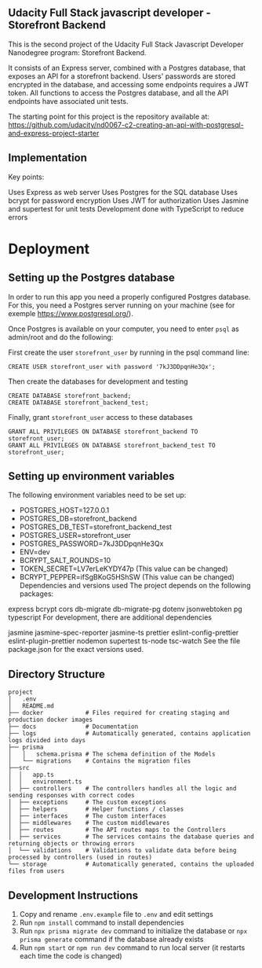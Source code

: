 ## Udacity Full Stack javascript developer - Storefront Backend
This is the second project of the Udacity Full Stack Javascript Developer Nanodegree program: Storefront Backend.

It consists of an Express server, combined with a Postgres database, that exposes an API for a storefront backend. Users' passwords are stored encrypted in the database, and accessing some endpoints requires a JWT token. All functions to access the Postgres database, and all the API endpoints have associated unit tests.

The starting point for this project is the repository available at: https://github.com/udacity/nd0067-c2-creating-an-api-with-postgresql-and-express-project-starter

## Implementation
Key points:

Uses Express as web server
Uses Postgres for the SQL database
Uses bcrypt for password encryption
Uses JWT for authorization
Uses Jasmine and supertest for unit tests
Development done with TypeScript to reduce errors
# Deployment

## Setting up the Postgres database
In order to run this app you need a properly configured Postgres database. For this, you need a Postgres server running on your machine (see for exemple https://www.postgresql.org/).

Once Postgres is available on your computer, you need to enter `psql` as admin/root and do the following:

First create the user `storefront_user` by running in the psql command line:
```
CREATE USER storefront_user with password '7kJ3DDpqnHe3Qx';
```
Then create the databases for development and testing
```
CREATE DATABASE storefront_backend;
CREATE DATABASE storefront_backend_test;
```
Finally, grant `storefront_user` access to these databases
```
GRANT ALL PRIVILEGES ON DATABASE storefront_backend TO storefront_user;
GRANT ALL PRIVILEGES ON DATABASE storefront_backend_test TO storefront_user;
```

## Setting up environment variables
The following environment variables need to be set up:
- POSTGRES_HOST=127.0.0.1
- POSTGRES_DB=storefront_backend
- POSTGRES_DB_TEST=storefront_backend_test
- POSTGRES_USER=storefront_user
- POSTGRES_PASSWORD=7kJ3DDpqnHe3Qx
- ENV=dev
- BCRYPT_SALT_ROUNDS=10
- TOKEN_SECRET=LV7erLeKYDY47p (This value can be changed)
- BCRYPT_PEPPER=ifSgBKoG5HShSW (This value can be changed)
Dependencies and versions used
The project depends on the following packages:

express
bcrypt
cors
db-migrate
db-migrate-pg
dotenv
jsonwebtoken
pg
typescript
For development, there are additional dependencies

jasmine
jasmine-spec-reporter
jasmine-ts
prettier
eslint-config-prettier
eslint-plugin-prettier
nodemon
supertest
ts-node
tsc-watch
See the file package.json for the exact versions used.

## Directory Structure
```
project
│   .env   
│   README.md
├── docker            # Files required for creating staging and production docker images
├── docs              # Documentation
├── logs              # Automatically generated, contains application logs divided into days
├── prisma            
│   │   schema.prisma # The schema definition of the Models
│   └── migrations    # Contains the migration files
├──src
│  │   app.ts
│  │   environment.ts
│  ├── controllers    # The controllers handles all the logic and sending responses with correct codes
│  ├── exceptions     # The custom exceptions
│  ├── helpers        # Helper functions / classes
│  ├── interfaces     # The custom interfaces
│  ├── middlewares    # The custom middlewares
│  ├── routes         # The API routes maps to the Controllers
│  ├── services       # The services contains the database queries and returning objects or throwing errors
│  └── validations    # Validations to validate data before being processed by controllers (used in routes)
└── storage           # Automatically generated, contains the uploaded files from users
```

## Development Instructions

1. Copy and rename `.env.example` file to `.env` and edit settings
2. Run `npm install` command to install dependencies
3. Run `npx prisma migrate dev` command to initialize the database or `npx prisma generate` command if the database already exists
4. Run `npm start` or `npm run dev` command to run local server (it restarts each time the code is changed)




